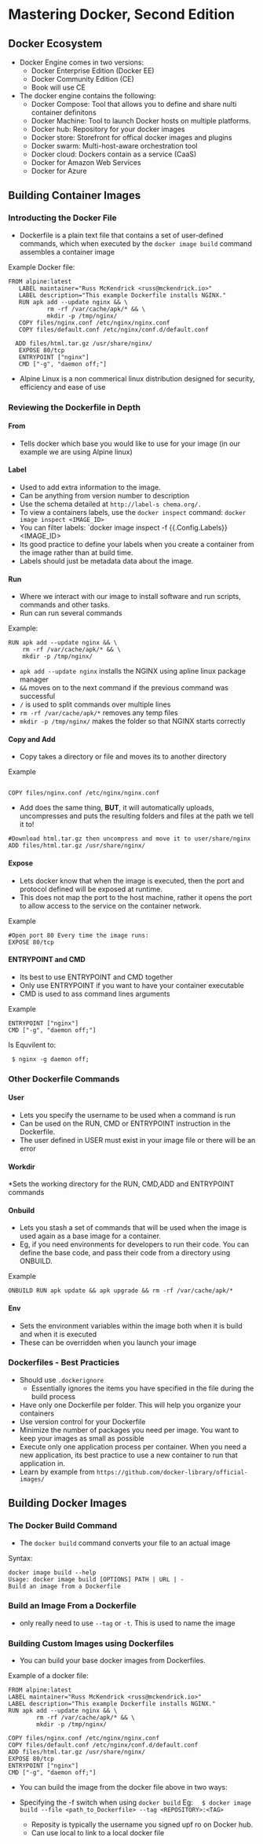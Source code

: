 # Mastering Docker, Second Edition 

## Docker Ecosystem

* Docker Engine comes in two versions:
	* Docker Enterprise Edition (Docker EE)
	* Docker Community Edition (CE)
	* Book will use CE
* The docker engine contains the following:
	* Docker Compose: Tool that allows you to define and share nulti container definitons
	* Docker Machine: Tool to launch Docker hosts on multiple platforms.
	* Docker hub: Repository for your docker images
	* Docker store: Storefront for offical docker images and plugins
	* Docker swarm: Multi-host-aware orchestration tool
	* Docker cloud: Dockers contain as a service (CaaS)
	* Docker for Amazon Web Services
	* Docker for Azure

## Building Container Images

### Introducting the Docker File

* Dockerfile is a plain text file that contains a set of user-defined commands, which when executed by the `docker image build` command assembles a container image

Example Docker file:

```
FROM alpine:latest   LABEL maintainer="Russ McKendrick <russ@mckendrick.io>"   LABEL description="This example Dockerfile installs NGINX."   RUN apk add --update nginx && \           rm -rf /var/cache/apk/* && \           mkdir -p /tmp/nginx/   COPY files/nginx.conf /etc/nginx/nginx.conf   COPY files/default.conf /etc/nginx/conf.d/default.conf
   
  ADD files/html.tar.gz /usr/share/nginx/   EXPOSE 80/tcp   ENTRYPOINT ["nginx"]   CMD ["-g", "daemon off;"]
```

* Alpine Linux is a non commerical linux distribution designed for security, efficiency and ease of use

### Reviewing the Dockerfile in Depth

#### From

* Tells docker which base you would like to use for your image (in our example we are using Alpine linux)


#### Label

* Used to add extra information to the image.
* Can be anything from version number to description
* Use the schema detailed at `http://label-s chema.org/. `
* To view a containers labels, use the `docker inspect` command: `docker image inspect <IMAGE_ID>`
* You can filter labels: `docker image inspect -f {{.Config.Labels}} <IMAGE_ID>
* Its good practice to define your labels when you create a container from the image rather than at build time.
* Labels should just be metadata data about the image.

#### Run

* Where we interact with our image to install software and run scripts, commands and other tasks.
* Run can run several commands

Example:

```
RUN apk add --update nginx && \
	rm -rf /var/cache/apk/* && \
	mkdir -p /tmp/nginx/
```

* `apk add --update nginx` installs the NGINX using apline linux package manager
* `&&` moves on to the next command if the previous command was successful
* `/` is used to split commands over multiple lines
* `rm -rf /var/cache/apk/*` removes any temp files
* `mkdir -p /tmp/nginx/` makes the folder so that NGINX starts correctly

#### Copy and Add

* Copy takes a directory or file and moves its to another directory

Example

```
COPY files/nginx.conf /etc/nginx/nginx.conf
```

* Add does the same thing, **BUT**, it will automatically uploads, uncompresses and puts the resulting folders and files at the path we tell it to!

```
#Download html.tar.gz then uncompress and move it to user/share/nginx
ADD files/html.tar.gz /usr/share/nginx/
```

#### Expose

* Lets docker know that when the image is executed, then the port and protocol defined will be exposed at runtime.
* This does not map the port to the host machine, rather it opens the port to allow access to the service on the container network.

Example

```
#Open port 80 Every time the image runs:
EXPOSE 80/tcp
```

#### ENTRYPOINT and CMD

* Its best to use ENTRYPOINT and CMD together
* Only use ENTRYPOINT if you want to have your container executable
* CMD is used to ass command lines arguments

Example

```
ENTRYPOINT ["nginx"]CMD ["-g", "daemon off;"]
```

Is Equvilent to:

```
 $ nginx -g daemon off;
```

### Other Dockerfile Commands

#### User

* Lets you specify the username to be used when a command is run
* Can be used on the RUN, CMD or ENTRYPOINT instruction in the Dockerfile.
* The user defined in USER must exist in your image file or there will be an error 

#### Workdir

*Sets the working directory for the RUN, CMD,ADD and ENTRYPOINT commands

#### Onbuild

* Lets you stash a set of commands that will be used when the image is used again as a base image for a container.
* Eg, if you need environments for developers to run their code. You can define the base code, and pass their code from a directory using ONBUILD.

Example

```
ONBUILD RUN apk update && apk upgrade && rm -rf /var/cache/apk/*
```
#### Env

* Sets the environment variables within the image both when it is build and when it is executed
* These can be overridden when you launch your image

### Dockerfiles - Best Practicies

* Should use `.dockerignore`
	* Essentially ignores the items you have specified in the file during the build process
* Have only one Dockerfile per folder. This will help you organize your containers
* Use version control for your Dockerfile
* Minimize the number of packages you need per image. You want to keep your images as small as possible
* Execute only one application process per container. When you need a new application, its best practice to use a new container to run that application in.
* Learn by example from `https://github.com/docker-library/official-images/`

## Building Docker Images

### The Docker Build Command


* The `docker build` command converts your file to an actual image

Syntax:

```
docker image build --helpUsage: docker image build [OPTIONS] PATH | URL | -Build an image from a Dockerfile
```

### Build an Image From a Dockerfile

* only really need to use `--tag` or `-t`. This is used to name the image


### Building Custom Images using Dockerfiles

* You can build your base docker images from Dockerfiles.

Example of a docker file:

```
FROM alpine:latestLABEL maintainer="Russ McKendrick <russ@mckendrick.io>"LABEL description="This example Dockerfile installs NGINX."RUN apk add --update nginx && \        rm -rf /var/cache/apk/* && \        mkdir -p /tmp/nginx/
        
COPY files/nginx.conf /etc/nginx/nginx.confCOPY files/default.conf /etc/nginx/conf.d/default.confADD files/html.tar.gz /usr/share/nginx/EXPOSE 80/tcpENTRYPOINT ["nginx"]CMD ["-g", "daemon off;"]
```

* You can build the image from the docker file above in two ways:

* Specifying the -f switch when using `docker build`
	Eg: `  $ docker image build --file <path_to_Dockerfile> --tag <REPOSITORY>:<TAG>`
	* Reposity is typically the username you signed upf ro on Docker hub.
	* Can use local to link to a local docker file